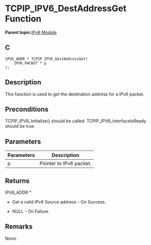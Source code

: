 # TCPIP\_IPV6\_DestAddressGet Function

**Parent topic:**[IPv6 Module](GUID-F2484EF9-7914-43EE-A5B7-4FFDC27C8135.md)

## C

```
IPV6_ADDR * TCPIP_IPV6_DestAddressGet(
    IPV6_PACKET * p
);
```

## Description

This function is used to get the destination address for a IPv6 packet.

## Preconditions

TCPIP\_IPV6\_Initialize\(\) should be called. TCPIP\_IPV6\_InterfaceIsReady should be true.

## Parameters

|Parameters|Description|
|----------|-----------|
|p|Pointer to IPv6 packet.|

## Returns

IPV6\_ADDR \*

-   Get a valid IPv6 Source address - On Success.

-   NULL - On Failure.


## Remarks

None.


